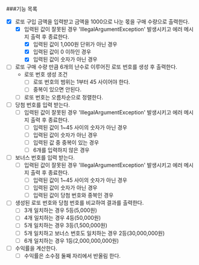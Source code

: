 ###기능 목록

- [x] 로또 구입 금액을 입력받고 금액을 1000으로 나눈 몫을 구매 수량으로 출력한다.
    - [x] 입력된 값이 잘못된 경우 'IllegalArgumentException' 발생시키고 에러 메시지 출력 후 종료한다.
      - [x] 입력된 값이 1,000원 단위가 아닌 경우
      - [x] 입력된 값이 0 이하인 경우
      - [x] 입력된 값이 숫자가 아닌 경우

- [ ] 로또 구매 수량 만큼 6개의 난수로 이루어진 로또 번호를 생성 후 출력한다.
    - 로또 번호 생성 조건
        - [ ] 로또 번호의 범위는 1부터 45 사이어야 한다.
        - [ ] 중복이 있으면 안된다.
    - [ ] 로또 번호는 오름차순으로 정렬한다.
    
- [ ] 당첨 번호를 입력 받는다.
    - [ ] 입력된 값이 잘못된 경우 'IllegalArgumentException' 발생시키고 에러 메시지 출력 후 종료한다.
        - [ ] 입력된 값이 1~45 사이의 숫자가 아닌 경우
        - [ ] 입력된 값이 숫자가 아닌 경우
        - [ ] 입력된 값 중 중복이 있는 경우
        - [ ] 6개를 입력하지 않은 경우

- [ ] 보너스 번호를 입력 받는다.
    - [ ] 입력된 값이 잘못된 경우 'IllegalArgumentException' 발생시키고 에러 메시지 출력 후 종료한다.
        - [ ] 입력된 값이 1~45 사이의 숫자가 아닌 경우
        - [ ] 입력된 값이 숫자가 아닌 경우
        - [ ] 입력된 값이 당첨 번호와 중복인 경우

- [ ] 생성된 로또 번호와 당첨 번호를 비교하여 결과를 출력한다.
    - [ ] 3개 일치하는 경우 5등(5,000원)
    - [ ] 4개 일치하는 경우 4등(50,000원)
    - [ ] 5개 일치하는 경우 3등(1,500,000원)
    - [ ] 5개 일치하고 보너스 번호도 일치하는 경우 2등(30,000,000원)
    - [ ] 6개 일치하는 경우 1등(2,000,000,000원)

- [ ] 수익률을 계산한다.
    - [ ] 수익률은 소수점 둘째 자리에서 반올림 한다.